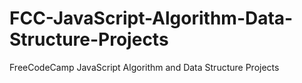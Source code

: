 # FCC-JavaScript-Algorithm-Data-Structure-Projects
FreeCodeCamp JavaScript Algorithm and Data Structure Projects
